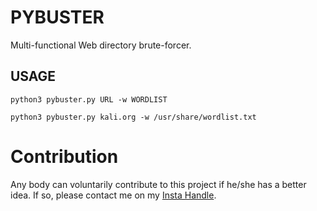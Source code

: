 
# PYBUSTER

Multi-functional Web directory brute-forcer.

## USAGE
```
python3 pybuster.py URL -w WORDLIST
```

```
python3 pybuster.py kali.org -w /usr/share/wordlist.txt
```

# Contribution

Any body can voluntarily contribute to this project if he/she has a better idea. 
If so, please contact me on my [Insta Handle](https://www.instagram.com/sayanray385/).
